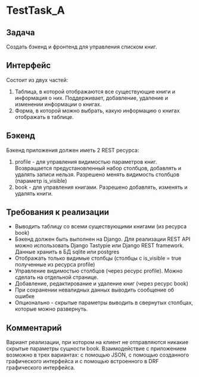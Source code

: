 # TestTask_A
## Задача
Создать бэкенд и фронтенд для управления списком книг.
 
## Интерфейс
Cостоит из двух частей:
1. Таблица, в которой отображаются все существующие книги и информация о них. Поддерживает, добавление, удаление и изменении информации о книгах.
2. Форма, в которой можно выбрать, какую информацию о книгах отображать в таблице.
 
## Бэкенд
Бэкенд приложения должен иметь 2 REST ресурса:
1. profile - для управления видимостью параметров книг. Возвращается предустановленный набор столбцов, добавлять и удалять записи нельзя. Разрешено менять видимость столбцов (параметр is_visible)
2. book - для управления книгами. Разрешено добавлять, изменять и удалять книги.
 
## Требования к реализации
- Выводить таблицу со всеми существующими книгами (из ресурса book)
- Бэкенд должен быть выполнен на Django. Для реализации REST API можно использовать Django Tastypie или Django REST framework. Данные хранить в БД sqlite или postgres
- Отображать только видимые столбцы (столбцы с is_visible = true полученные из ресурса profile)
- Управление видимостью столбцов (через ресурс profile). Можно сделать на отдельной странице.
- Добавление, редактирование и удаление книг (через ресурс book)
- При сохранении невалидных данных выводить сообщение об ошибке
- Опционально - скрытые параметры выводить в свернутых столбцах, которые можно развернуть.

## Комментарий
Вариант реализации, при котором на клиент не отправляются никакие скрытые параметры сущности book. Взаимодействие с приложением возможно в трех вариантах: с помощью JSON, с помощью созданного графического интерфейса и с помощью встроенного в DRF графического интерфейса.
